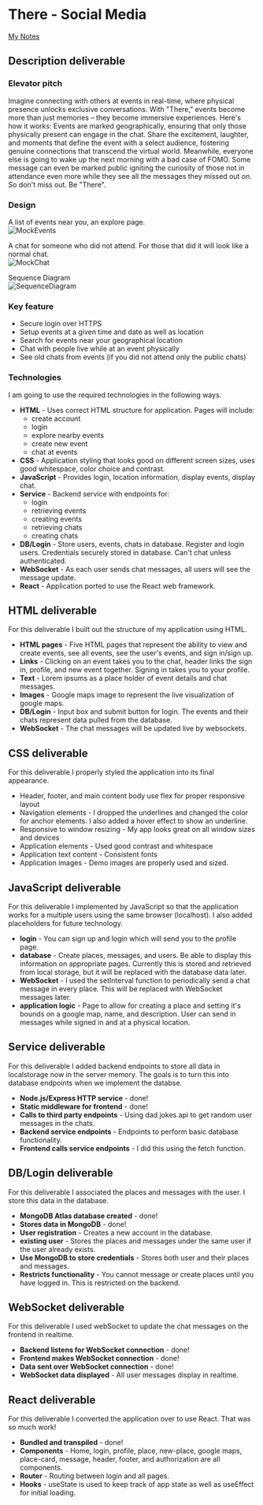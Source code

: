 # There - Social Media
[My Notes](notes.md)

## Description deliverable

### Elevator pitch
Imagine connecting with others at events in real-time, where physical presence unlocks exclusive conversations. With "There," events become more than just memories – they become immersive experiences. Here's how it works: Events are marked geographically, ensuring that only those physically present can engage in the chat. Share the excitement, laughter, and moments that define the event with a select audience, fostering genuine connections that transcend the virtual world. Meanwhile, everyone else is going to wake up the next morning with a bad case of FOMO. Some message can even be marked public igniting the curiosity of those not in attendance even more while they see all the messages they missed out on. So don't miss out. Be "There".

### Design
A list of events near you, an explore page.  
![MockEvents](Mockup/ThereMockup-Events.png)

A chat for someone who did not attend. For those that did it will look like a normal chat.  
![MockChat](Mockup/ThereMockup-Chat.png)

Sequence Diagram  
![SequenceDiagram](Mockup/ThereMockup-Sequence.png)  

### Key feature
- Secure login over HTTPS
- Setup events at a given time and date as well as location
- Search for events near your geographical location
- Chat with people live while at an event physically
- See old chats from events (if you did not attend only the public chats)

### Technologies
I am going to use the required technologies in the following ways.

- **HTML** - Uses correct HTML structure for application. Pages will include:
  - create account
  - login
  - explore nearby events
  - create new event
  - chat at events
- **CSS** - Application styling that looks good on different screen sizes, uses good whitespace, color choice and contrast.
- **JavaScript** - Provides login, location information, display events, display chat.
- **Service** - Backend service with endpoints for:
  - login
  - retrieving events
  - creating events
  - retrieving chats
  - creating chats
- **DB/Login** - Store users, events, chats in database. Register and login users. Credentials securely stored in database. Can't chat unless authenticated.
- **WebSocket** - As each user sends chat messages, all users will see the message update.
- **React** - Application ported to use the React web framework.

## HTML deliverable

For this deliverable I built out the structure of my application using HTML.

- **HTML pages** - Five HTML pages that represent the ability to view and create events, see all events, see the user's events, and sign in/sign up.
- **Links** - Clicking on an event takes you to the chat, header links the sign in, profile, and new event together. Signing in takes you to your profile.
- **Text** - Lorem ipsums as a place holder of event details and chat messages.
- **Images** - Google maps image to represent the live visualization of google maps.
- **DB/Login** - Input box and submit button for login. The events and their chats represent data pulled from the database.
- **WebSocket** - The chat messages will be updated live by websockets. 

## CSS deliverable
For this deliverable I properly styled the application into its final appearance.

  - Header, footer, and main content body use flex for proper responsive layout
  - Navigation elements - I dropped the underlines and changed the color for anchor elements. I also added a hover effect to show an underline.
  - Responsive to window resizing - My app looks great on all window sizes and devices
  - Application elements - Used good contrast and whitespace
  - Application text content - Consistent fonts
  - Application images - Demo images are properly used and sized.

## JavaScript deliverable

For this deliverable I implemented by JavaScript so that the application works for a multiple users using the same browser (localhost). I also added placeholders for future technology.

- **login** - You can sign up and login which will send you to the profile page.
- **database** - Create places, messages, and users. Be able to display this information on appropriate pages. Currently this is stored and retrieved from local storage, but it will be replaced with the database data later.
- **WebSocket** - I used the setInterval function to periodically send a chat message in every place. This will be replaced with WebSocket messages later.
- **application logic** - Page to allow for creating a place and setting it's bounds on a google map, name, and description. User can send in messages while signed in and at a physical location.

## Service deliverable

For this deliverable I added backend endpoints to store all data in localstorage now in the server memory. The goals is to turn this into database endpoints when we implement the databse.

- **Node.js/Express HTTP service** - done!
- **Static middleware for frontend** - done!
- **Calls to third party endpoints** - Using dad jokes api to get random user messages in the chats.
- **Backend service endpoints** - Endpoints to perform basic database functionality.
- **Frontend calls service endpoints** - I did this using the fetch function.

## DB/Login deliverable

For this deliverable I associated the places and messages with the user. I store this data in the database.

- **MongoDB Atlas database created** - done!
- **Stores data in MongoDB** - done!
- **User registration** - Creates a new account in the database.
- **existing user** - Stores the places and messages under the same user if the user already exists.
- **Use MongoDB to store credentials** - Stores both user and their places and messages.
- **Restricts functionality** - You cannot message or create places until you have logged in. This is restricted on the backend.

## WebSocket deliverable

For this deliverable I used webSocket to update the chat messages on the frontend in realtime.

- **Backend listens for WebSocket connection** - done!
- **Frontend makes WebSocket connection** - done!
- **Data sent over WebSocket connection** - done!
- **WebSocket data displayed** - All user messages display in realtime.

## React deliverable

For this deliverable I converted the application over to use React. That was so much work!

- **Bundled and transpiled** - done!
- **Components** - Home, login, profile, place, new-place, google maps, place-card, message, header, footer, and authorization are all components.
- **Router** - Routing between login and all pages.
- **Hooks** - useState is used to keep track of app state as well as useEffect for initial loading.